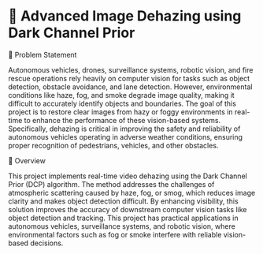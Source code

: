 # 🚗 Advanced Image Dehazing using Dark Channel Prior

🧩 Problem Statement

 Autonomous vehicles, drones, surveillance systems, robotic vision, and fire rescue operations rely heavily on computer vision for tasks such as object detection, obstacle avoidance, and lane detection. However, environmental conditions like haze, fog, and smoke degrade image quality, making it difficult to accurately identify objects and boundaries.
The goal of this project is to restore clear images from hazy or foggy environments in real-time to enhance the performance of these vision-based systems. Specifically, dehazing is critical in improving the safety and reliability of autonomous vehicles operating in adverse weather conditions, ensuring proper recognition of pedestrians, vehicles, and other obstacles.
 
📜 Overview

 This project implements real-time video dehazing using the Dark Channel Prior (DCP) algorithm. The method addresses the challenges of atmospheric scattering caused by haze, fog, or smog, which reduces image clarity and makes object detection difficult. By enhancing visibility, this solution improves the accuracy of downstream computer vision tasks like object detection and tracking.
This project has practical applications in autonomous vehicles, surveillance systems, and robotic vision, where environmental factors such as fog or smoke interfere with reliable vision-based decisions.
 

